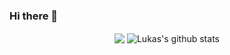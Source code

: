 ### Hi there 👋

<!--
**luskasouza/luskasouza** is a ✨ _special_ ✨ repository because its `README.md` (this file) appears on your GitHub profile.

Here are some ideas to get you started:

- 🔭 I’m currently working on ...
- 🌱 I’m currently learning ...
- 👯 I’m looking to collaborate on ...
- 🤔 I’m looking for help with ...
- 💬 Ask me about ...
- 📫 How to reach me: ...
- 😄 Pronouns: ...
- ⚡ Fun fact: ...
-->
<p align="center">
  <img align="center" src="https://github-readme-stats.vercel.app/api/top-langs/?username=luskasouza&theme=radical&hile_langs_below=1&layout=compact"/>
 	<img align="center" src="https://github-readme-stats.vercel.app/api/username=luskasouza&show_icons=true&theme=radical&line_heigh=21" alt="Lukas's github stats"/>
</p>
